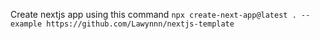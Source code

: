 Create nextjs app using this command
`npx create-next-app@latest . --example https://github.com/Lawynnn/nextjs-template`
